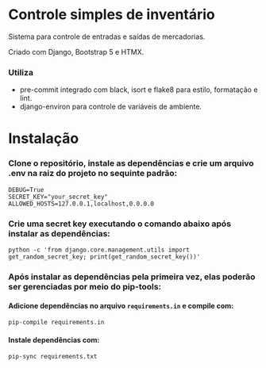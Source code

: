 # Controle simples de inventário

Sistema para controle de entradas e saídas de mercadorias.

Criado com Django, Bootstrap 5 e HTMX.

### Utiliza
- pre-commit integrado com black, isort e flake8 para estilo, formatação e lint.
- django-environ para controle de variáveis de ambiente.

# Instalação

### Clone o repositório, instale as dependências e crie um arquivo .env na raiz do projeto no sequinte padrão:

```
DEBUG=True
SECRET_KEY="your_secret_key"
ALLOWED_HOSTS=127.0.0.1,localhost,0.0.0.0
```

### Crie uma secret key executando o comando abaixo após instalar as dependências:

`python -c 'from django.core.management.utils import get_random_secret_key; print(get_random_secret_key())'`

### Após instalar as dependências pela primeira vez, elas poderão ser gerenciadas por meio do pip-tools:

#### Adicione dependências no arquivo `requirements.in` e compile com:

`pip-compile requirements.in`

#### Instale dependências com:

`pip-sync requirements.txt`
